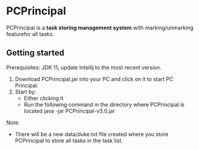 # PCPrincipal

PCPrincipal is a **task storing management system** with marking/unmarking featurefor all tasks.

## Getting started

Prerequisites: JDK 11, update Intellij to the most recent version.

1. Download PCPrincipal.jar into your PC and click on it to start PC Principal.
2. Start by:
   - Either clicking it
   - Run the following command in the directory where PCPrincipal is located java -jar PCPrincipal-v3.0.jar
   
Note:

- There will be a new data/duke.txt file created where you store PCPrincipal to store all tasks in the task list.
